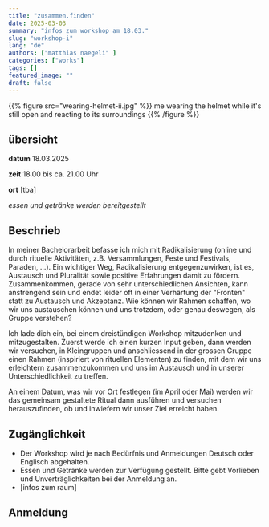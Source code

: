```yaml
---
title: "zusammen.finden"
date: 2025-03-03
summary: "infos zum workshop am 18.03."
slug: "workshop-i"
lang: "de"
authors: ["matthias naegeli" ]
categories: ["works"]
tags: []
featured_image: ""
draft: false
---
```



{{% figure src="wearing-helmet-ii.jpg" %}} me wearing the helmet while it's still open and reacting to its surroundings {{% /figure %}}  


## übersicht

**datum**
18.03.2025  

**zeit**
18.00 bis ca. 21.00 Uhr  

**ort**
[tba]

*essen und getränke werden bereitgestellt*  



## Beschrieb  
In meiner Bachelorarbeit befasse ich mich mit Radikalisierung (online und durch rituelle Aktivitäten, z.B. Versammlungen, Feste und Festivals, Paraden, ...).
Ein wichtiger Weg, Radikalisierung entgegenzuwirken, ist es, Austausch und Pluralität sowie positive Erfahrungen damit zu fördern.
Zusammenkommen, gerade von sehr unterschiedlichen Ansichten, kann anstrengend sein und endet leider oft in einer Verhärtung der "Fronten" statt zu Austausch und Akzeptanz.
Wie können wir Rahmen schaffen, wo wir uns austauschen können und uns trotzdem, oder genau deswegen, als Gruppe verstehen?

Ich lade dich ein, bei einem dreistündigen Workshop mitzudenken und mitzugestalten.
Zuerst werde ich einen kurzen Input geben, dann werden wir versuchen, in Kleingruppen und anschliessend in der grossen Gruppe einen Rahmen (inspiriert von rituellen Elementen) zu finden, mit dem wir uns erleichtern zusammenzukommen und uns im Austausch und in unserer Unterschiedlichkeit zu treffen.

An einem Datum, was wir vor Ort festlegen (im April oder Mai) werden wir das gemeinsam gestaltete Ritual dann ausführen und versuchen herauszufinden, ob und inwiefern wir unser Ziel erreicht haben.  



## Zugänglichkeit  
- Der Workshop wird je nach Bedürfnis und Anmeldungen Deutsch oder Englisch abgehalten.
- Essen und Getränke werden zur Verfügung gestellt. Bitte gebt Vorlieben und Unverträglichkeiten bei der Anmeldung an.
- [infos zum raum]



## Anmeldung




